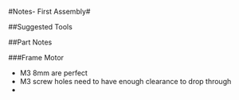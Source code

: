 #Notes- First Assembly#

##Suggested Tools

##Part Notes

###Frame Motor
* M3 8mm are perfect
* M3 screw holes need to have enough clearance to drop through
*

